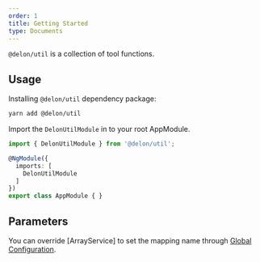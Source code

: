 ```yaml
---
order: 1
title: Getting Started
type: Documents
---
```


`@delon/util` is a collection of tool functions.

## Usage

Installing `@delon/util` dependency package:

```bash
yarn add @delon/util
```

Import the `DelonUtilModule` in to your root AppModule.

```typescript
import { DelonUtilModule } from '@delon/util';

@NgModule({
  imports: [
    DelonUtilModule
  ]
})
export class AppModule { }
```

## Parameters

You can override [ArrayService] to set the mapping name through [Global Configuration](/docs/global-config).
